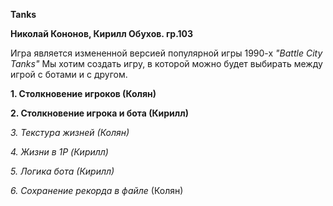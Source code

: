 **Tanks**

__Николай Кононов, Кирилл Обухов. гр.103__

Игра является измененной версией популярной игры 1990-х _"Battle City Tanks"_
Мы хотим создать игру, в которой можно будет выбирать между игрой с ботами и с другом.

__1. Столкновение игроков (Колян)__

__2. Столкновение игрока и бота (Кирилл)__

_3. Текстура жизней (Колян)_

_4. Жизни в 1P (Кирилл)_

_5. Логика бота (Кирилл)_

_6. Сохранение рекорда в файле_ (Колян)

